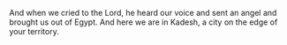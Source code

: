 And when we cried to the Lord, he heard our voice and sent an angel and brought us out of Egypt. And here we are in Kadesh, a city on the edge of your territory.
